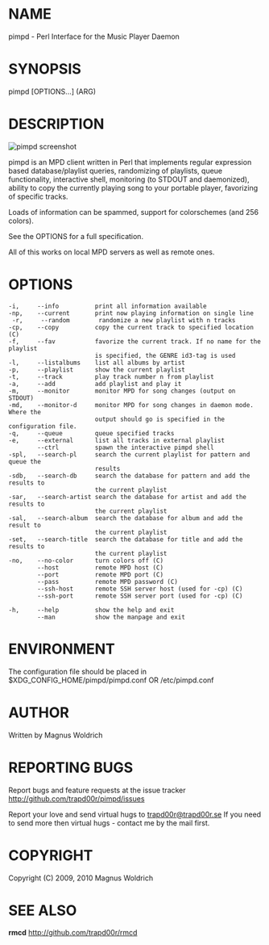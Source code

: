 # NAME

  pimpd - Perl Interface for the Music Player Daemon

# SYNOPSIS

  pimpd [OPTIONS...] (ARG)

# DESCRIPTION

  ![pimpd screenshot](http://github.com/trapd00r/pimpd/raw/master/doc/screenshot.png "pimpd screenshot")

  pimpd is an MPD client written in Perl that implements regular expression
  based database/playlist queries, randomizing of playlists, queue
  functionality, interactive shell, monitoring (to STDOUT and daemonized),
  ability to copy the currently playing song to your portable player, favorizing
  of specific tracks.
  
  Loads of information can be spammed, support for colorschemes (and 256
  colors).
  
  See the  OPTIONS for a full specification.

  All of this works on local MPD servers as well as remote ones.

# OPTIONS

    -i,     --info          print all information available
    -np,    --current       print now playing information on single line
     -r,     --random        randomize a new playlist with n tracks
    -cp,    --copy          copy the current track to specified location (C)
    -f,     --fav           favorize the current track. If no name for the playlist
                            is specified, the GENRE id3-tag is used
    -l,     --listalbums    list all albums by artist
    -p,     --playlist      show the current playlist
    -t,     --track         play track number n from playlist
    -a,     --add           add playlist and play it
    -m,     --monitor       monitor MPD for song changes (output on STDOUT)
    -md,    --monitor-d     monitor MPD for song changes in daemon mode. Where the
                            output should go is specified in the configuration file.
    -q,     --queue         queue specified tracks
    -e,     --external      list all tracks in external playlist
            --ctrl          spawn the interactive pimpd shell
    -spl,   --search-pl     search the current playlist for pattern and queue the
                            results
    -sdb,   --search-db     search the database for pattern and add the results to
                            the current playlist
    -sar,   --search-artist search the database for artist and add the results to 
                            the current playlist
    -sal,   --search-album  search the database for album and add the result to
                            the current playlist
    -set,   --search-title  search the database for title and add the results to
                            the current playlist
    -no,    --no-color      turn colors off (C)
            --host          remote MPD host (C)
            --port          remote MPD port (C)
            --pass          remote MPD password (C)
            --ssh-host      remote SSH server host (used for -cp) (C)
            --ssh-port      remote SSH server port (used for -cp) (C)
  
    -h,     --help          show the help and exit
            --man           show the manpage and exit
  
# ENVIRONMENT

The configuration file should be placed in $XDG_CONFIG_HOME/pimpd/pimpd.conf OR
/etc/pimpd.conf

# AUTHOR

Written by Magnus Woldrich

# REPORTING BUGS

Report bugs and feature requests at the issue tracker
<http://github.com/trapd00r/pimpd/issues>

Report your love and send virtual hugs to <trapd00r@trapd00r.se>
If you need to send more then virtual hugs - contact me by the mail first.

# COPYRIGHT

Copyright (C) 2009, 2010 Magnus Woldrich

# SEE ALSO

__rmcd__  <http://github.com/trapd00r/rmcd>
